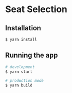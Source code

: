 # Seat Selection

## Installation

```bash
$ yarn install
```

## Running the app

```bash
# development
$ yarn start

# production mode
$ yarn build
```
